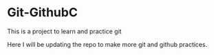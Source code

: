 # Git-GithubC
This is a project to learn and practice git

Here I will be updating the repo to make more git and github practices.
